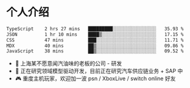 # 个人介绍

<!--START_SECTION:waka-->

```txt
TypeScript    2 hrs 27 mins   █████████░░░░░░░░░░░░░░░░   35.93 %
JSON          1 hr 10 mins    ████▒░░░░░░░░░░░░░░░░░░░░   17.15 %
CSS           47 mins         ███░░░░░░░░░░░░░░░░░░░░░░   11.71 %
MDX           40 mins         ██▒░░░░░░░░░░░░░░░░░░░░░░   09.86 %
JavaScript    38 mins         ██▒░░░░░░░░░░░░░░░░░░░░░░   09.52 %
```

<!--END_SECTION:waka-->

- 🔭 上海某不愿意闻汽油味的老板的公司 - 研发
- 🌱 正在研究领域模型驱动开发，目前正在研究汽车供应链业务 + SAP 中
- 🎮 重度主机玩家，欢迎加一波 psn / XboxLive / switch online 好友
